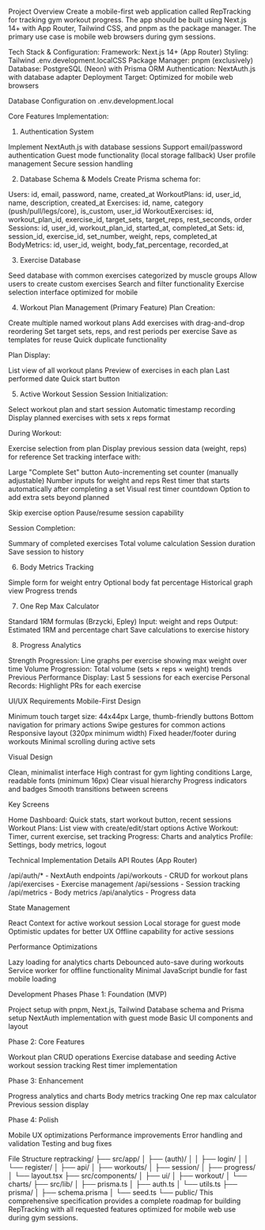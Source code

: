 Project Overview
Create a mobile-first web application called RepTracking for tracking gym workout progress. The app should be built using Next.js 14+ with App Router, Tailwind CSS, and pnpm as the package manager. The primary use case is mobile web browsers during gym sessions.

Tech Stack & Configuration:
Framework: Next.js 14+ (App Router)
Styling: Tailwind .env.development.localCSS
Package Manager: pnpm (exclusively)
Database: PostgreSQL (Neon) with Prisma ORM
Authentication: NextAuth.js with database adapter
Deployment Target: Optimized for mobile web browsers

Database Configuration on .env.development.local

Core Features Implementation:
1. Authentication System

Implement NextAuth.js with database sessions
Support email/password authentication
Guest mode functionality (local storage fallback)
User profile management
Secure session handling

2. Database Schema & Models
Create Prisma schema for:

Users: id, email, password, name, created_at
WorkoutPlans: id, user_id, name, description, created_at
Exercises: id, name, category (push/pull/legs/core), is_custom, user_id
WorkoutExercises: id, workout_plan_id, exercise_id, target_sets, target_reps, rest_seconds, order
Sessions: id, user_id, workout_plan_id, started_at, completed_at
Sets: id, session_id, exercise_id, set_number, weight, reps, completed_at
BodyMetrics: id, user_id, weight, body_fat_percentage, recorded_at

3. Exercise Database

Seed database with common exercises categorized by muscle groups
Allow users to create custom exercises
Search and filter functionality
Exercise selection interface optimized for mobile

4. Workout Plan Management (Primary Feature)
Plan Creation:

Create multiple named workout plans
Add exercises with drag-and-drop reordering
Set target sets, reps, and rest periods per exercise
Save as templates for reuse
Quick duplicate functionality

Plan Display:

List view of all workout plans
Preview of exercises in each plan
Last performed date
Quick start button

5. Active Workout Session
Session Initialization:

Select workout plan and start session
Automatic timestamp recording
Display planned exercises with sets x reps format

During Workout:

Exercise selection from plan
Display previous session data (weight, reps) for reference
Set tracking interface with:

Large "Complete Set" button
Auto-incrementing set counter (manually adjustable)
Number inputs for weight and reps
Rest timer that starts automatically after completing a set
Visual rest timer countdown
Option to add extra sets beyond planned


Skip exercise option
Pause/resume session capability

Session Completion:

Summary of completed exercises
Total volume calculation
Session duration
Save session to history

6. Body Metrics Tracking

Simple form for weight entry
Optional body fat percentage
Historical graph view
Progress trends

7. One Rep Max Calculator

Standard 1RM formulas (Brzycki, Epley)
Input: weight and reps
Output: Estimated 1RM and percentage chart
Save calculations to exercise history

8. Progress Analytics

Strength Progression: Line graphs per exercise showing max weight over time
Volume Progression: Total volume (sets × reps × weight) trends
Previous Performance Display: Last 5 sessions for each exercise
Personal Records: Highlight PRs for each exercise

UI/UX Requirements
Mobile-First Design

Minimum touch target size: 44x44px
Large, thumb-friendly buttons
Bottom navigation for primary actions
Swipe gestures for common actions
Responsive layout (320px minimum width)
Fixed header/footer during workouts
Minimal scrolling during active sets

Visual Design

Clean, minimalist interface
High contrast for gym lighting conditions
Large, readable fonts (minimum 16px)
Clear visual hierarchy
Progress indicators and badges
Smooth transitions between screens

Key Screens

Home Dashboard: Quick stats, start workout button, recent sessions
Workout Plans: List view with create/edit/start options
Active Workout: Timer, current exercise, set tracking
Progress: Charts and analytics
Profile: Settings, body metrics, logout

Technical Implementation Details
API Routes (App Router)

/api/auth/* - NextAuth endpoints
/api/workouts - CRUD for workout plans
/api/exercises - Exercise management
/api/sessions - Session tracking
/api/metrics - Body metrics
/api/analytics - Progress data

State Management

React Context for active workout session
Local storage for guest mode
Optimistic updates for better UX
Offline capability for active sessions

Performance Optimizations

Lazy loading for analytics charts
Debounced auto-save during workouts
Service worker for offline functionality
Minimal JavaScript bundle for fast mobile loading

Development Phases
Phase 1: Foundation (MVP)

Project setup with pnpm, Next.js, Tailwind
Database schema and Prisma setup
NextAuth implementation with guest mode
Basic UI components and layout

Phase 2: Core Features

Workout plan CRUD operations
Exercise database and seeding
Active workout session tracking
Rest timer implementation

Phase 3: Enhancement

Progress analytics and charts
Body metrics tracking
One rep max calculator
Previous session display

Phase 4: Polish

Mobile UX optimizations
Performance improvements
Error handling and validation
Testing and bug fixes

File Structure
reptracking/
├── src/app/
│   ├── (auth)/
│   │   ├── login/
│   │   └── register/
│   ├── api/
│   ├── workouts/
│   ├── session/
│   ├── progress/
│   └── layout.tsx
├── src/components/
│   ├── ui/
│   ├── workout/
│   └── charts/
├── src/lib/
│   ├── prisma.ts
│   ├── auth.ts
│   └── utils.ts
├── prisma/
│   ├── schema.prisma
│   └── seed.ts
└── public/
This comprehensive specification provides a complete roadmap for building RepTracking with all requested features optimized for mobile web use during gym sessions.
